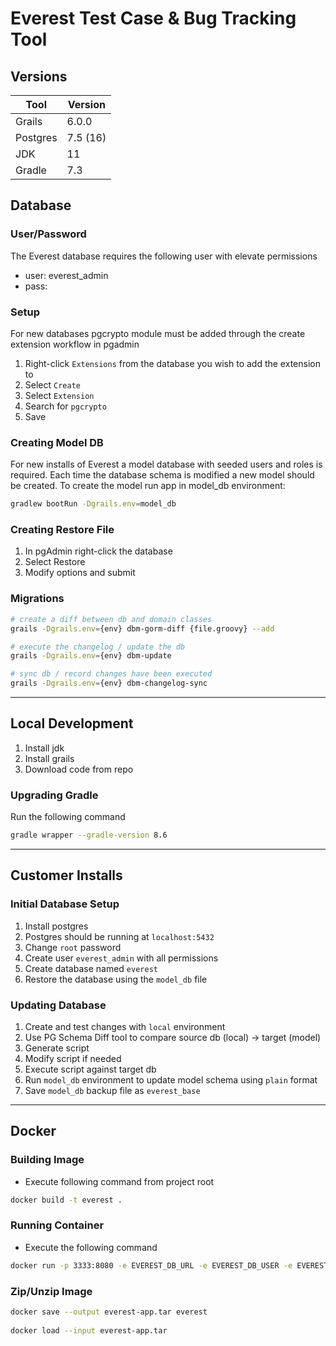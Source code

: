 # Everest Test Case & Bug Tracking Tool

## Versions
| Tool        | Version  |
| ----------- |----------|
|Grails     | 6.0.0    |
|Postgres   | 7.5 (16) |
|JDK        | 11       |
|Gradle    | 7.3      |

## Database 

### User/Password
The Everest database requires the following user with elevate permissions
- user: everest_admin
- pass: 

### Setup
For new databases pgcrypto module must be added through the create extension workflow in pgadmin
1. Right-click `Extensions` from the database you wish to add the extension to
2. Select `Create`
3. Select `Extension`
4. Search for `pgcrypto`
5. Save

### Creating Model DB
For new installs of Everest a model database with seeded users and roles is required. Each time the database schema is
modified a new model should be created. To create the model run app in model_db environment:
```bash
gradlew bootRun -Dgrails.env=model_db
```

### Creating Restore File
1. In pgAdmin right-click the database
2. Select Restore
3. Modify options and submit

### Migrations

```bash
# create a diff between db and domain classes
grails -Dgrails.env={env} dbm-gorm-diff {file.groovy} --add

# execute the changelog / update the db
grails -Dgrails.env={env} dbm-update

# sync db / record changes have been executed
grails -Dgrails.env={env} dbm-changelog-sync
```
-----
## Local Development
1. Install jdk
2. Install grails
3. Download code from repo

### Upgrading Gradle
Run the following command
```bash
gradle wrapper --gradle-version 8.6
```

--------
## Customer Installs

### Initial Database Setup
1. Install postgres
2. Postgres should be running at `localhost:5432`
3. Change `root` password
4. Create user `everest_admin` with all permissions
5. Create database named `everest`
6. Restore the database using the `model_db` file

### Updating Database
1. Create and test changes with `local` environment
2. Use PG Schema Diff tool to compare source db (local) -> target (model)
3. Generate script
4. Modify script if needed
5. Execute script against target db
6. Run `model_db` environment to update model schema using `plain` format
7. Save `model_db` backup file as `everest_base`

---------
## Docker

### Building Image
- Execute following command from project root
```bash
docker build -t everest .
```

### Running Container
- Execute the following command
```bash 
docker run -p 3333:8080 -e EVEREST_DB_URL -e EVEREST_DB_USER -e EVEREST_DB_PASSWORD everest
```

### Zip/Unzip Image

```bash
docker save --output everest-app.tar everest
 
docker load --input everest-app.tar
```
 